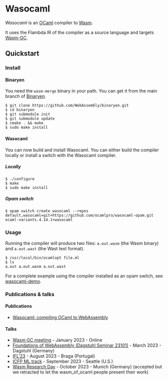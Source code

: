 # Wasocaml

*Wasocaml* is an [OCaml] compiler to [Wasm].

It uses the Flambda IR of the compiler as a source language and targets [Wasm-GC].

## Quickstart

### Install

#### Binaryen

You need the `wasm-merge` binary in your path. You can get it from the main branch of [Binaryen].

```shell-session
$ git clone https://github.com/WebAssembly/binaryen.git
$ cd binaryen
$ git submodule init
$ git submodule update
$ cmake . && make
$ sudo make install
```

#### Wasocaml

You can now build and install Wasocaml. You can either build the compiler locally or install a switch with the Wasocaml compiler.

##### Locally

```shell-session
$ ./configure
$ make
$ sudo make install
```

##### Opam switch


```shell-session
$ opam switch create wasocaml --repos default,wasocaml=git+https://github.com/ocamlpro/wasocaml-opam.git ocaml-variants.4.14.1+wasocaml
```

### Usage

Running the compiler will produce two files: `a.out.wasm` (the Wasm binary) and `a.out.wast` (the Wast text format).

```shell-session
$ /usr/local/bin/ocamlopt file.ml
$ ls
a.out a.out.wasm a.out.wast
```

For a complete example using the compiler installed as an opam switch, see [wasocaml-demo].

### Publications & talks

#### Publications

- [Wasocaml: compiling OCaml to WebAssembly]

#### Talks

- [Wasm GC meeting] - January 2023 - Online
- [Foundations of WebAssembly (Dagstuhl Seminar 23101)] - March 2023 - Dagstuhl (Germany)
- [IFL'23] - August 2023 - Braga (Portugal)
- [ICFP ML track] - September 2023 - Seattle (U.S.)
- [Wasm Research Day] - October 2023 - Munich (Germany) (accepted but we retracted to let the wasm\_of\_ocaml people present their work)

[Binaryen]: https://github.com/WebAssembly/binaryen
[Foundations of WebAssembly (Dagstuhl Seminar 23101)]: https://drops.dagstuhl.de/storage/04dagstuhl-reports/volume13/issue03/DagRep.13.3/DagRep.13.3.pdf#subsection.3.2
[ICFP ML track]: https://invidious.zapashcanon.fr/watch?v=i8PQXQ6a22Q
[IFL'23]: https://ifl23.github.io/accepted_papers.html
[OCaml]: https://ocaml.org
[Wasm]: https://webassembly.org
[Wasm-GC]: https://github.com/WebAssembly/gc
[Wasm GC meeting]: https://github.com/WebAssembly/meetings/blob/main/gc/2023/GC-01-10.md
[Wasm Research Day]: https://www.cs.cmu.edu/wrc/wrc-events
[Wasocaml: compiling OCaml to WebAssembly]: https://inria.hal.science/hal-04311345
[wasocaml-demo]: https://github.com/ocamlpro/wasocaml-demo

